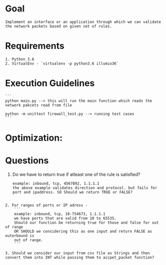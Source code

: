 # Goal
    Implement an interface or an application through which we can validate the network packets based on given set of rules.

# Requirements
    1. Python 3.6
    2. VirtualEnv - `virtualenv -p python3.6 illumio36`

# Execution Guidelines
    ```
    python main.py --> this will run the main function which reads the network pakcets read from file

    python -m unittest firewall_test.py --> running test cases
    ```

# Optimization:




# Questions

1. Do we have to return true if atleast one of the rule is satisfied?
    ```
    example: inbound, tcp, 4567892, 1.1.1.1
    the above example validates direction and protocol. but fails for port and ipaddress. SO Should we return TRUE or FALSE?
```

2. For ranges of ports or IP adress - 
    ```
    example: inbound, tcp, 10-754673, 1.1.1.1 
    we have ports that are valid from 10 to 65535.
    Should our function be returning true for those and false for out of range
    OR SHOULD we considering this as one input and return FALSE as outerbound is 
    out of range.
    ```

3. Should we consider our input from csv file as Strings and then convert them into INT while passing them to accpet_packet function?


